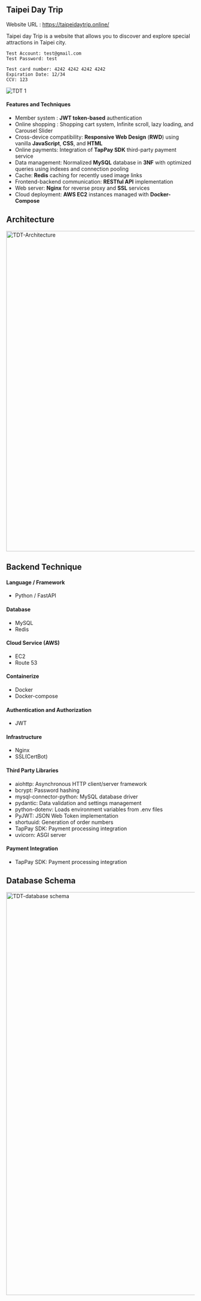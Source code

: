 ## Taipei Day Trip

Website URL : https://taipeidaytrip.online/

Taipei day Trip is a website that allows you to discover and explore special attractions in Taipei city.

```code
Test Account: test@gmail.com
Test Password: test
```


```code
Test card number: 4242 4242 4242 4242
Expiration Date: 12/34
CCV: 123
```
![TDT 1](https://github.com/user-attachments/assets/55650a2b-6bea-42f7-9b3c-33ffcc9d329d)



#### Features and Techniques

- Member system : **JWT token-based** authentication
- Online shopping : Shopping cart system, Infinite scroll, lazy loading, and Carousel Slider
- Cross-device compatibility: **Responsive Web Design** (**RWD**) using vanilla **JavaScript**, **CSS**, and **HTML**
- Online payments: Integration of **TapPay SDK** third-party payment service
- Data management: Normalized **MySQL** database in **3NF** with optimized queries using indexes and connection pooling
- Cache: **Redis** caching for recently used image links
- Frontend-backend communication: **RESTful API** implementation
- Web server: **Nginx** for reverse proxy and **SSL** services
- Cloud deployment: **AWS EC2** instances managed with **Docker-Compose**

## Architecture
<img width="854" alt="TDT-Architecture" src="https://github.com/user-attachments/assets/0e1d09d5-8df3-4a4b-8141-7c130041b91f">

## Backend Technique
#### Language / Framework
- Python / FastAPI
#### Database
- MySQL
- Redis
#### Cloud Service (AWS)
- EC2
- Route 53

#### Containerize
- Docker
- Docker-compose

#### Authentication and Authorization 
- JWT

#### Infrastructure
- Nginx
- SSL(CertBot)

#### Third Party Libraries
- aiohttp: Asynchronous HTTP client/server framework
- bcrypt: Password hashing
- mysql-connector-python: MySQL database driver
- pydantic: Data validation and settings management
- python-dotenv: Loads environment variables from .env files
- PyJWT: JSON Web Token implementation
- shortuuid: Generation of order numbers
- TapPay SDK: Payment processing integration
- uvicorn: ASGI server

#### Payment Integration
- TapPay SDK: Payment processing integration

## Database Schema
<img width="1074" alt="TDT-database schema" src="https://github.com/user-attachments/assets/67d1d9a8-b3b4-4082-94e0-51fce1becdd9">
